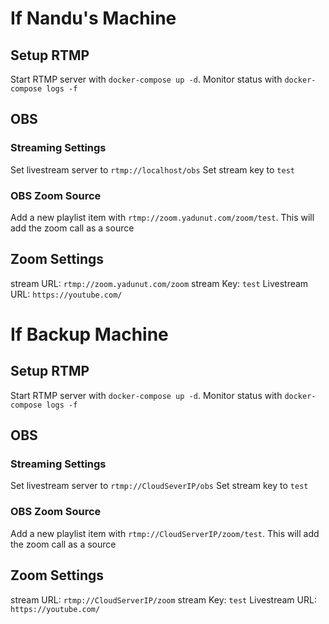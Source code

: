 # If Nandu's Machine

## Setup RTMP

Start RTMP server with `docker-compose up -d`.
Monitor status with `docker-compose logs -f`

## OBS

### Streaming Settings
Set livestream server to `rtmp://localhost/obs`
Set stream key to `test`

### OBS Zoom Source
Add a new playlist item with `rtmp://zoom.yadunut.com/zoom/test`.
This will add the zoom call as a source

## Zoom Settings
stream URL: `rtmp://zoom.yadunut.com/zoom`
stream Key: `test`
Livestream URL: `https://youtube.com/`

# If Backup Machine

## Setup RTMP

Start RTMP server with `docker-compose up -d`.
Monitor status with `docker-compose logs -f`

## OBS

### Streaming Settings
Set livestream server to `rtmp://CloudSeverIP/obs`
Set stream key to `test`

### OBS Zoom Source
Add a new playlist item with `rtmp://CloudServerIP/zoom/test`.
This will add the zoom call as a source

## Zoom Settings
stream URL: `rtmp://CloudServerIP/zoom`
stream Key: `test`
Livestream URL: `https://youtube.com/`
